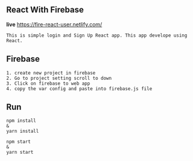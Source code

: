 ## React With Firebase

**live** https://fire-react-user.netlify.com/


```
This is simple login and Sign Up React app. This app develope using React.
```
## Firebase
```
1. create new project in firebase 
2. Go to project setting scroll to down
3. Click on firebase to web app
4. copy the var config and paste into firebase.js file
```
## Run
```
npm install
&
yarn install
```
```
npm start
&
yarn start
```
